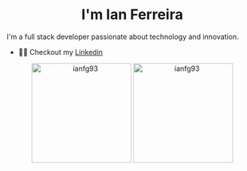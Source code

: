 <h1 align="center">I'm Ian Ferreira</h1>

I'm a full stack developer passionate about technology and innovation.

- 👨‍💻 Checkout my [Linkedin](https://www.linkedin.com/in/ianfg93/)



<p align="center">
<img src="https://github-readme-stats.vercel.app/api?username=ianfg93&show_icons=true" height="200" alt="ianfg93"/>
  
<img src="https://github-readme-stats.vercel.app/api/top-langs/?username=ianfg93&layout=compact" height="200" alt="ianfg93"/>
  

  
</p>
